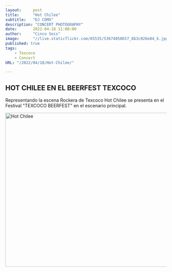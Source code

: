 ```yaml
---
layout:     post
title:      "Hot Chilee"
subtitle:   "DJ CDMX"
description: "CONCERT PHOTOGRAPHY"
date:       2022-04-18 11:00:00
author:     "Cinco Seis"
image:      "//live.staticflickr.com/65535/53674050657_8b3c026e84_k.jpg"
published: true
tags:
    - Texcoco
    - Concert
URL: "/2022/04/18/Hot-Chilee/"

---
```

## HOT CHILEE EN EL BEERFEST TEXCOCO

Representando la escena Rockera de Texcoco Hot Chilee se presenta en el Festival "TEXCOCO BEERFEST" en el escenario principal.

<a data-flickr-embed="true" href="https://www.flickr.com/photos/94024100@N03/albums/72177720316426062" title="Hot Chilee"><img src="https://live.staticflickr.com/65535/53674050657_f9dd70d0e2.jpg" width="640" height="480" alt="Hot Chilee"/></a><script async src="//embedr.flickr.com/assets/client-code.js" charset="utf-8"></script>